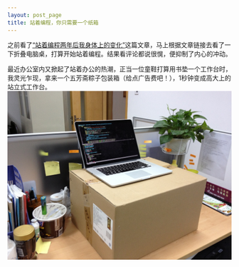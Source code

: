 ```yaml
---
layout: post_page
title: 站着编程，你只需要一个纸箱
---
```


之前看了[“站着编程两年后我身体上的变化”](http://www.vaikan.com/what-happens-when-you-stand-for-2-years/)这篇文章，马上根据文章链接去看了一下折叠电脑桌，打算开始站着编程。结果看评论都说很愰，便抑制了内心的冲动。

最近办公室内又掀起了站着办公的热潮，正当一位童鞋打算用书垫一个工作台时，我灵光乍现，拿来一个五芳斋粽子包装箱（给点广告费吧！），1秒钟变成高大上的站立式工作台。
![纸箱工作台](/img/box.jpg "纸箱工作台 52*41*29cm")
